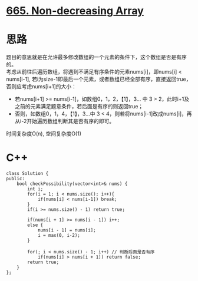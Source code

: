 # [665. Non-decreasing Array](https://leetcode.com/problems/non-decreasing-array/description/)
# 思路
题目的意思就是在允许最多修改数组的一个元素的条件下，这个数组是否是有序的。   
考虑从前往后遍历数组，将遇到不满足有序条件的元素nums[i]，即nums[i] < nums[i-1], 若i为size-1即最后一个元素，或者数组已经全部有序，直接返回true，否则应考虑nums[i+1]的大小：   
* 若nums[i+1] >= nums[i-1]，如数组0，1，2，【1】，3... 中 3 > 2，此时i+1及之前的元素满足题意条件，若后面是有序的则返回true；
* 否则，如数组0，1，4，【1】，3...中 3 < 4，则若将nums[i-1]改成nums[i]，再从i-2开始遍历数组判断其是否有序的即可。  

时间复杂度O(n), 空间复杂度O(1)

# C++
```
class Solution {
public:
    bool checkPossibility(vector<int>& nums) {
        int i;
        for(i = 1; i < nums.size(); i++){
            if(nums[i] < nums[i-1]) break;
        }
        if(i >= nums.size() - 1) return true;
        
        if(nums[i + 1] >= nums[i - 1]) i++;
        else {
            nums[i - 1] = nums[i];
            i = max(0, i-2);
        } 
        
        for(; i < nums.size() - 1; i++) // 判断后面是否有序
            if(nums[i] > nums[i + 1]) return false;
        return true;    
    }
};
```
